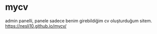 # mycv
 admin panelli, panele sadece benim girebildiğim cv oluşturduğum sitem.
https://nesli10.github.io/mycv/
